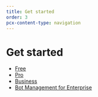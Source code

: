 ```yaml
---
title: Get started
order: 3
pcx-content-type: navigation
---
```


# Get started

- [Free](/get-started/free)
- [Pro](/get-started/pro)
- [Business](/get-started/biz-and-ent)
- [Bot Management for Enterprise](/get-started/bm-subscription)